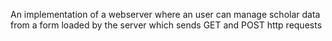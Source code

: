 An implementation of a webserver where an user can manage scholar data from a form loaded by the server which sends GET and POST http requests